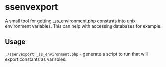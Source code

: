 # ssenvexport

A small tool for getting _ss_environment.php constants into unix environment variables.
This can help with accessing databases for example.

## Usage

`./ssenvexport _ss_environment.php` - generate a script to run that will export constants as variables.
